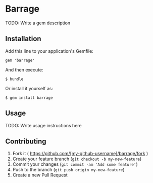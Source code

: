 # Barrage

TODO: Write a gem description

## Installation

Add this line to your application's Gemfile:

    gem 'barrage'

And then execute:

    $ bundle

Or install it yourself as:

    $ gem install barrage

## Usage

TODO: Write usage instructions here

## Contributing

1. Fork it ( https://github.com/[my-github-username]/barrage/fork )
2. Create your feature branch (`git checkout -b my-new-feature`)
3. Commit your changes (`git commit -am 'Add some feature'`)
4. Push to the branch (`git push origin my-new-feature`)
5. Create a new Pull Request
